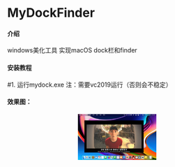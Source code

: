# MyDockFinder

#### 介绍
windows美化工具
实现macOS dock栏和finder


#### 安装教程

#1. 运行mydock.exe
注：需要vc2019运行（否则会不稳定）




#### 效果图：
<div align=center>
<img src="效果.jpg" width="180" height="105">
</div>
